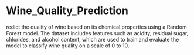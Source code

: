 # Wine_Quality_Prediction
redict the quality of wine based on its chemical properties using a Random Forest model. The dataset includes features such as acidity, residual sugar, chlorides, and alcohol content, which are used to train and evaluate the model to classify wine quality on a scale of 0 to 10.
